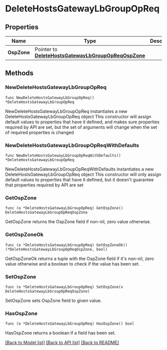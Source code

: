 # DeleteHostsGatewayLbGroupOpReq

## Properties

Name | Type | Description | Notes
------------ | ------------- | ------------- | -------------
**OspZone** | Pointer to [**DeleteHostsGatewayLbGroupOpReqOspZone**](DeleteHostsGatewayLbGroupOpReqOspZone.md) |  | [optional] 

## Methods

### NewDeleteHostsGatewayLbGroupOpReq

`func NewDeleteHostsGatewayLbGroupOpReq() *DeleteHostsGatewayLbGroupOpReq`

NewDeleteHostsGatewayLbGroupOpReq instantiates a new DeleteHostsGatewayLbGroupOpReq object
This constructor will assign default values to properties that have it defined,
and makes sure properties required by API are set, but the set of arguments
will change when the set of required properties is changed

### NewDeleteHostsGatewayLbGroupOpReqWithDefaults

`func NewDeleteHostsGatewayLbGroupOpReqWithDefaults() *DeleteHostsGatewayLbGroupOpReq`

NewDeleteHostsGatewayLbGroupOpReqWithDefaults instantiates a new DeleteHostsGatewayLbGroupOpReq object
This constructor will only assign default values to properties that have it defined,
but it doesn't guarantee that properties required by API are set

### GetOspZone

`func (o *DeleteHostsGatewayLbGroupOpReq) GetOspZone() DeleteHostsGatewayLbGroupOpReqOspZone`

GetOspZone returns the OspZone field if non-nil, zero value otherwise.

### GetOspZoneOk

`func (o *DeleteHostsGatewayLbGroupOpReq) GetOspZoneOk() (*DeleteHostsGatewayLbGroupOpReqOspZone, bool)`

GetOspZoneOk returns a tuple with the OspZone field if it's non-nil, zero value otherwise
and a boolean to check if the value has been set.

### SetOspZone

`func (o *DeleteHostsGatewayLbGroupOpReq) SetOspZone(v DeleteHostsGatewayLbGroupOpReqOspZone)`

SetOspZone sets OspZone field to given value.

### HasOspZone

`func (o *DeleteHostsGatewayLbGroupOpReq) HasOspZone() bool`

HasOspZone returns a boolean if a field has been set.


[[Back to Model list]](../README.md#documentation-for-models) [[Back to API list]](../README.md#documentation-for-api-endpoints) [[Back to README]](../README.md)


